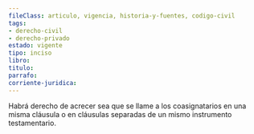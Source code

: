 ```yaml
---
fileClass: articulo, vigencia, historia-y-fuentes, codigo-civil
tags:
- derecho-civil
- derecho-privado
estado: vigente
tipo: inciso
libro:
titulo:
parrafo:
corriente-juridica:
---
```

Habrá derecho de acrecer sea que se llame a los coasignatarios en una misma cláusula o en cláusulas separadas de un mismo instrumento testamentario.
